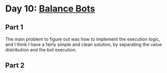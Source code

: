 # Day 10: [Balance Bots](https://adventofcode.com/2016/day/10)

## Part 1

The main problem to figure out was how to implement the execution logic, and I think I have a fairly simple and clean solution, by separating the value distribution and the bot execution.

## Part 2

